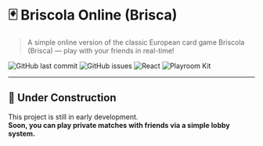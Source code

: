 # 🃏 Briscola Online (Brisca)

> A simple online version of the classic European card game Briscola (Brisca) — play with your friends in real-time!

![GitHub last commit](https://img.shields.io/github/last-commit/Thelegendseb/BriscolaOnline)
![GitHub issues](https://img.shields.io/github/issues/Thelegendseb/BriscolaOnline)
![React](https://img.shields.io/badge/built%20with-React-blue)
![Playroom Kit](https://img.shields.io/badge/using-Playroom%20Kit-orange)

---

## 🚧 Under Construction

This project is still in early development.  
**Soon, you can play private matches with friends via a simple lobby system.**  
